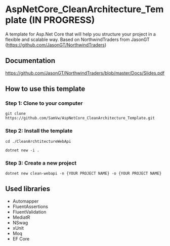 # AspNetCore_CleanArchitecture_Template (IN PROGRESS)

A template for Asp.Net Core that will help you structure your project in a flexible and scalable way.
Based on NorthwindTraders from JasonGT (https://github.com/JasonGT/NorthwindTraders)

## Documentation

https://github.com/JasonGT/NorthwindTraders/blob/master/Docs/Slides.pdf

## How to use this template

### Step 1: Clone to your computer

`git clone https://github.com/SamVw/AspNetCore_CleanArchitecture_Template.git`

### Step 2: Install the template

`cd ./CleanArchtitectureWebApi`

`dotnet new -i .`

### Step 3: Create a new project

`dotnet new clean-webapi -n {YOUR PROJECT NAME} -o {YOUR PROJECT NAME}`

## Used libraries

- Automapper
- FluentAssertions
- FluentValidation
- MediatR
- NSwag
- xUnit
- Moq
- EF Core

